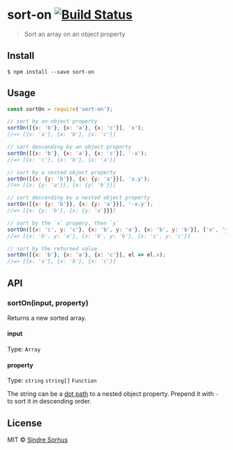 # sort-on [![Build Status](https://travis-ci.org/sindresorhus/sort-on.svg?branch=master)](https://travis-ci.org/sindresorhus/sort-on)

> Sort an array on an object property


## Install

```
$ npm install --save sort-on
```


## Usage

```js
const sortOn = require('sort-on');

// sort by an object property
sortOn([{x: 'b'}, {x: 'a'}, {x: 'c'}], 'x');
//=> [{x: 'a'}, {x: 'b'}, {x: 'c'}]

// sort descending by an object property
sortOn([{x: 'b'}, {x: 'a'}, {x: 'c'}], '-x');
//=> [{x: 'c'}, {x: 'b'}, {x: 'a'}]

// sort by a nested object property
sortOn([{x: {y: 'b'}}, {x: {y: 'a'}}], 'x.y');
//=> [{x: {y: 'a'}}, {x: {y: 'b'}}]

// sort descending by a nested object property
sortOn([{x: {y: 'b'}}, {x: {y: 'a'}}], '-x.y');
//=> [{x: {y: 'b'}, {x: {y: 'a'}}}]

// sort by the `x` propery, then `y`
sortOn([{x: 'c', y: 'c'}, {x: 'b', y: 'a'}, {x: 'b', y: 'b'}], ['x', 'y']);
//=> [{x: 'b', y: 'a'}, {x: 'b', y: 'b'}, {x: 'c', y: 'c'}]

// sort by the returned value
sortOn([{x: 'b'}, {x: 'a'}, {x: 'c'}], el => el.x);
//=> [{x: 'a'}, {x: 'b'}, {x: 'c'}]
```


## API

### sortOn(input, property)

Returns a new sorted array.

#### input

Type: `Array`

#### property

Type: `string` `string[]` `Function`

The string can be a [dot path](https://github.com/sindresorhus/dot-prop) to a nested object property. Prepend it with `-` to sort it in descending order.


## License

MIT © [Sindre Sorhus](https://sindresorhus.com)
